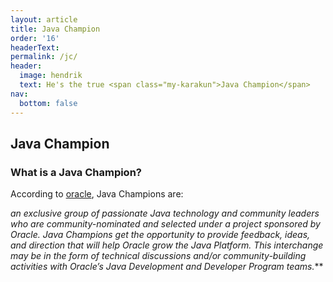 ```yaml
---
layout: article
title: Java Champion
order: '16'
headerText:
permalink: /jc/
header:
  image: hendrik
  text: He's the true <span class="my-karakun">Java Champion</span>
nav:
  bottom: false
---
```

## Java Champion

### What is a Java Champion?

According to [oracle](https://community.oracle.com/community/groundbreakers/java/java-champions), Java Champions are:

_an exclusive group of passionate Java technology and community leaders who are community-nominated and selected under a project sponsored by Oracle.
Java Champions get the opportunity to provide feedback, ideas, and direction that will help Oracle grow the Java Platform.
This interchange may be in the form of technical discussions and/or community-building activities with Oracle’s Java Development and Developer Program teams._**